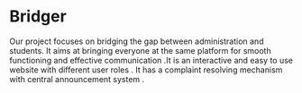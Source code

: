 # Bridger
Our project focuses on bridging the gap between administration and students. It aims at bringing everyone at the same platform for smooth functioning and effective communication .It is an interactive and easy to use website with different user roles . It has a complaint resolving mechanism with central announcement system .
